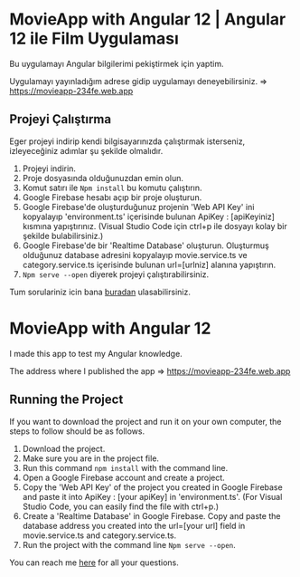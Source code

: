 # MovieApp with Angular 12 | Angular 12 ile Film Uygulaması

Bu uygulamayı Angular bilgilerimi pekiştirmek için yaptim.

Uygulamayı yayınladığım adrese gidip uygulamayı deneyebilirsiniz. => https://movieapp-234fe.web.app

## Projeyi Çalıştırma

Eger projeyi indirip kendi bilgisayarınızda çalıştırmak isterseniz, izleyeceğiniz adımlar şu şekilde olmalıdır.

1. Projeyi indirin.
2. Proje dosyasında olduğunuzdan emin olun.
3. Komut satırı ile `Npm install` bu komutu çalıştırın. 
4. Google Firebase hesabı açıp bir proje oluşturun.
5. Google Firebase'de oluşturduğunuz projenin 'Web API Key' ini kopyalayıp 'environment.ts' içerisinde bulunan ApiKey : [apiKeyiniz] kısmına yapıştırınız. (Visual Studio Code için ctrl+p ile dosyayı kolay bir şekilde bulabilirsiniz.)
6. Google Firebase'de bir 'Realtime Database' oluşturun. Oluşturmuş olduğunuz database adresini kopyalayıp movie.service.ts ve category.service.ts içerisinde bulunan url=[urlniz] alanına yapıştırın.
7. `Npm serve --open` diyerek projeyi çalıştırabilirsiniz.

Tum sorulariniz icin bana [buradan](https://www.linkedin.com/in/ekrem-ko%C3%A7ak-116678192/) ulasabilirsiniz.

# MovieApp with Angular 12

I made this app to test my Angular knowledge.

The address where I published the app => https://movieapp-234fe.web.app

## Running the Project

If you want to download the project and run it on your own computer, the steps to follow should be as follows.

1. Download the project.
2. Make sure you are in the project file.
3. Run this command `npm install` with the command line.
4. Open a Google Firebase account and create a project.
5. Copy the 'Web API Key' of the project you created in Google Firebase and paste it into ApiKey : [your apiKey] in 'environment.ts'. (For Visual Studio Code, you can easily find the file with ctrl+p.)
6. Create a 'Realtime Database' in Google Firebase. Copy and paste the database address you created into the url=[your url] field in movie.service.ts and category.service.ts.
7. Run the project with the command line `Npm serve --open`.

You can reach me [here](https://www.linkedin.com/in/ekrem-ko%C3%A7ak-116678192/) for all your questions.


